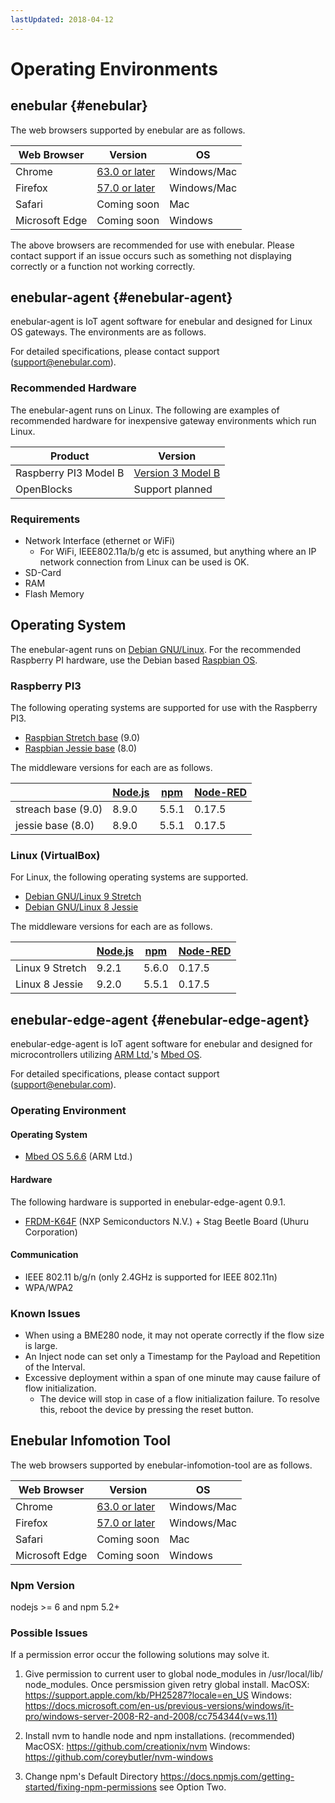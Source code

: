 ```yaml
---
lastUpdated: 2018-04-12
---
```


# Operating Environments

## enebular {#enebular}

The web browsers supported by enebular are as follows.

| Web Browser    | Version                                                                              | OS          |
| -------------- | ------------------------------------------------------------------------------------ | ----------- |
| Chrome         | [63.0 or later](https://chromereleases.googleblog.com/search/label/Desktop%20Update) | Windows/Mac |
| Firefox        | [57.0 or later](https://www.mozilla.com/firefox/releases/)                           | Windows/Mac |
| Safari         | Coming soon                                                                          | Mac         |
| Microsoft Edge | Coming soon                                                                          | Windows     |

The above browsers are recommended for use with enebular. Please contact support if an issue occurs such as something not displaying correctly or a function not working correctly.

## enebular-agent {#enebular-agent}

enebular-agent is IoT agent software for enebular and designed for Linux OS gateways. The environments are as follows.

For detailed specifications, please contact support (support@enebular.com).

### Recommended Hardware

The enebular-agent runs on Linux.
The following are examples of recommended hardware for inexpensive gateway environments which run Linux.

| Product               | Version                                                                           |
| --------------------- | --------------------------------------------------------------------------------- |
| Raspberry PI3 Model B | [Version 3 Model B](https://www.raspberrypi.org/products/raspberry-pi-3-model-b/) |
| OpenBlocks            | Support planned                                                                   |

### Requirements

- Network Interface (ethernet or WiFi)
  - For WiFi, IEEE802.11a/b/g etc is assumed, but anything where an IP network connection from Linux can be used is OK.
- SD-Card
- RAM
- Flash Memory

## Operating System

The enebular-agent runs on [Debian GNU/Linux](https://www.debian.org/).
For the recommended Raspberry PI hardware, use the Debian based [Raspbian OS](https://www.raspbian.org/).

### Raspberry PI3

The following operating systems are supported for use with the Raspberry PI3.

- [Raspbian Stretch base](http://archive.raspbian.org/raspbian/dists/stretch/) (9.0)
- [Raspbian Jessie base](http://archive.raspbian.org/raspbian/dists/jessie/) (8.0)

The middleware versions for each are as follows.

|                    | [Node.js](https://nodejs.org/en/download/releases/) | [npm](https://github.com/npm/npm/releases) | [Node-RED](https://github.com/node-red/node-red/releases) |
| ------------------ | --------------------------------------------------- | ------------------------------------------ | --------------------------------------------------------- |
| streach base (9.0) | 8.9.0                                               | 5.5.1                                      | 0.17.5                                                    |
| jessie base (8.0)  | 8.9.0                                               | 5.5.1                                      | 0.17.5                                                    |

### Linux (VirtualBox)

For Linux, the following operating systems are supported.

- [Debian GNU/Linux 9 Stretch](https://www.debian.org/releases/stretch/)
- [Debian GNU/Linux 8 Jessie](https://www.debian.org/releases/jessie/)

The middleware versions for each are as follows.

|                 | [Node.js](https://nodejs.org/en/download/releases/) | [npm](https://github.com/npm/npm/releases) | [Node-RED](https://github.com/node-red/node-red/releases) |
| --------------- | --------------------------------------------------- | ------------------------------------------ | --------------------------------------------------------- |
| Linux 9 Stretch | 9.2.1                                               | 5.6.0                                      | 0.17.5                                                    |
| Linux 8 Jessie  | 9.2.0                                               | 5.5.1                                      | 0.17.5                                                    |

## enebular-edge-agent {#enebular-edge-agent}

enebular-edge-agent is IoT agent software for enebular and designed for microcontrollers utilizing [ARM Ltd.](https://www.arm.com/)'s [Mbed OS](https://os.mbed.com/).

For detailed specifications, please contact support (support@enebular.com).

### Operating Environment

#### Operating System

- [Mbed OS 5.6.6](https://github.com/ARMmbed/mbed-os/tree/mbed-os-5.6.6) (ARM Ltd.)

#### Hardware

The following hardware is supported in enebular-edge-agent 0.9.1.

- [FRDM-K64F](https://www.nxp.com/products/processors-and-microcontrollers/arm-based-processors-and-mcus/kinetis-cortex-m-mcus/k-seriesperformancem4/k2x-usb/freedom-development-platform-for-kinetis-k64-k63-and-k24-mcus:FRDM-K64F) (NXP Semiconductors N.V.) + Stag Beetle Board (Uhuru Corporation)

#### Communication

- IEEE 802.11 b/g/n (only 2.4GHz is supported for IEEE 802.11n)
- WPA/WPA2

### Known Issues

- When using a BME280 node, it may not operate correctly if the flow size is large.
- An Inject node can set only a Timestamp for the Payload and Repetition of the Interval.
- Excessive deployment within a span of one minute may cause failure of flow initialization.
  - The device will stop in case of a flow initialization failure. To resolve this, reboot the device by pressing the reset button.

## Enebular Infomotion Tool

The web browsers supported by enebular-infomotion-tool are as follows.

| Web Browser    | Version                                                                              | OS          |
| -------------- | ------------------------------------------------------------------------------------ | ----------- |
| Chrome         | [63.0 or later](https://chromereleases.googleblog.com/search/label/Desktop%20Update) | Windows/Mac |
| Firefox        | [57.0 or later](https://www.mozilla.com/firefox/releases/)                           | Windows/Mac |
| Safari         | Coming soon                                                                          | Mac         |
| Microsoft Edge | Coming soon                                                                          | Windows     |

### Npm Version

nodejs >= 6 and npm 5.2+

### Possible Issues

If a permission error occur the following solutions may solve it.

1. Give permission to current user to global node_modules in /usr/local/lib/ node_modules. Once persmission given retry global install. MacOSX: https://support.apple.com/kb/PH25287?locale=en_US Windows: https://docs.microsoft.com/en-us/previous-versions/windows/it-pro/windows-server-2008-R2-and-2008/cc754344(v=ws.11)

2. Install nvm to handle node and npm installations. (recommended) MacOSX: https://github.com/creationix/nvm
   Windows: https://github.com/coreybutler/nvm-windows

3. Change npm's Default Directory https://docs.npmjs.com/getting-started/fixing-npm-permissions see Option Two.
